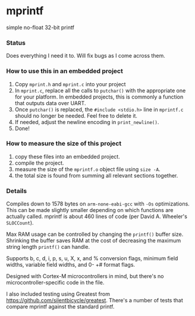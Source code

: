 # mprintf
simple no-float 32-bit printf

### Status 
Does everything I need it to. Will fix bugs as I come across them.

### How to use this in an embedded project
1. Copy `mprint.h` and `mprint.c` into your project
2. In `mprint.c`, replace all the calls to `putchar()` with the appropriate one for your platform. In embedded projects, this is commonly a function that outputs data over UART.
3. Once `putchar()` is replaced, the `#include <stdio.h>` line in `mprintf.c` should no longer be needed. Feel free to delete it.
4. If needed, adjust the newline encoding in `print_newline()`.
5. Done!

### How to measure the size of this project
1. copy these files into an embedded project.
2. compile the project.
3. measure the size of the `mprintf.o` object file using `size -A`.
4. the total size is found from summing all relevant sections together.


### Details
Compiles down to 1578 bytes on `arm-none-eabi-gcc` with `-Os` optimizations. This can be made slightly smaller depending on which functions are actually called.
mprintf is about 460 lines of code (per David A. Wheeler's `SLOCCount`).

Max RAM usage can be controlled by changing the `printf()` buffer size. Shrinking the buffer saves RAM at the cost of decreasing the maximum string length `printf()` can handle.

Supports b, c, d, i, p, s, u, X, x, and % conversion flags, minimum field widths, variable field widths, and 0- +# format flags.

Designed with Cortex-M microcontrollers in mind, but there's no microcontroller-specific code in the file.

I also included testing using Greatest from https://github.com/silentbicycle/greatest. There's a number of tests that compare mprintf against the standard printf.
